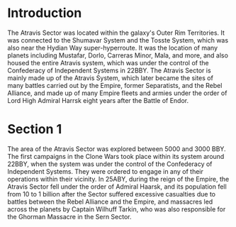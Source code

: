# Introduction

The Atravis Sector was located within the galaxy's Outer Rim Territories.
It was connected to the Shumavar System and the Tosste System, which was also near the Hydian Way super-hyperroute.
It was the location of many planets including Mustafar, Dorlo, Carreras Minor, Mala, and more, and also housed the entire Atravis system, which was under the control of the Confederacy of Independent Systems in 22BBY.
The Atravis Sector is mainly made up of the Atravis System, which later became the sites of many battles carried out by the Empire, former Separatists, and the Rebel Alliance, and made up of many Empire fleets and armies under the order of Lord High Admiral Harrsk eight years after the Battle of Endor.

# Section 1

The area of the Atravis Sector was explored between 5000 and 3000 BBY.
The first campaigns in the Clone Wars took place within its system around 22BBY, when the system was under the control of the Confederacy of Independent Systems.
They were ordered to engage in any of their operations within their vicinity.
In 25ABY, during the reign of the Empire, the Atravis Sector fell under the order of Admiral Haarsk, and its population fell from 10 to 1 billion after the Sector suffered excessive casualties due to battles between the Rebel Alliance and the Empire, and massacres led across the planets by Captain Wilhuff Tarkin, who was also responsible for the Ghorman Massacre in the Sern Sector.
